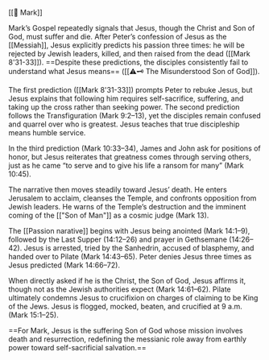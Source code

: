 [[📜 Mark]]

Mark’s Gospel repeatedly signals that Jesus, though the Christ and Son of God, must suffer and die. After Peter’s confession of Jesus as the [[Messiah]], Jesus explicitly predicts his passion three times: he will be rejected by Jewish leaders, killed, and then raised from the dead ([[Mark 8'31-33]]). ==Despite these predictions, the disciples consistently fail to understand what Jesus means== ([[⚠️🗝️  The Misunderstood Son of God]]).

The first prediction ([[Mark 8'31-33]]) prompts Peter to rebuke Jesus, but Jesus explains that following him requires self-sacrifice, suffering, and taking up the cross rather than seeking power. The second prediction follows the Transfiguration (Mark 9:2–13), yet the disciples remain confused and quarrel over who is greatest. Jesus teaches that true discipleship means humble service.

In the third prediction (Mark 10:33–34), James and John ask for positions of honor, but Jesus reiterates that greatness comes through serving others, just as he came “to serve and to give his life a ransom for many” (Mark 10:45).

The narrative then moves steadily toward Jesus’ death. He enters Jerusalem to acclaim, cleanses the Temple, and confronts opposition from Jewish leaders. He warns of the Temple’s destruction and the imminent coming of the [["Son of Man"]] as a cosmic judge (Mark 13).

The [[Passion narative]] begins with Jesus being anointed (Mark 14:1–9), followed by the Last Supper (14:12–26) and prayer in Gethsemane (14:26–42). Jesus is arrested, tried by the Sanhedrin, accused of blasphemy, and handed over to Pilate (Mark 14:43–65). Peter denies Jesus three times as Jesus predicted (Mark 14:66–72).

When directly asked if he is the Christ, the Son of God, Jesus affirms it, though not as the Jewish authorities expect (Mark 14:61–62). Pilate ultimately condemns Jesus to crucifixion on charges of claiming to be King of the Jews. Jesus is flogged, mocked, beaten, and crucified at 9 a.m. (Mark 15:1–25).

==For Mark, Jesus is the suffering Son of God whose mission involves death and resurrection, redefining the messianic role away from earthly power toward self-sacrificial salvation.==